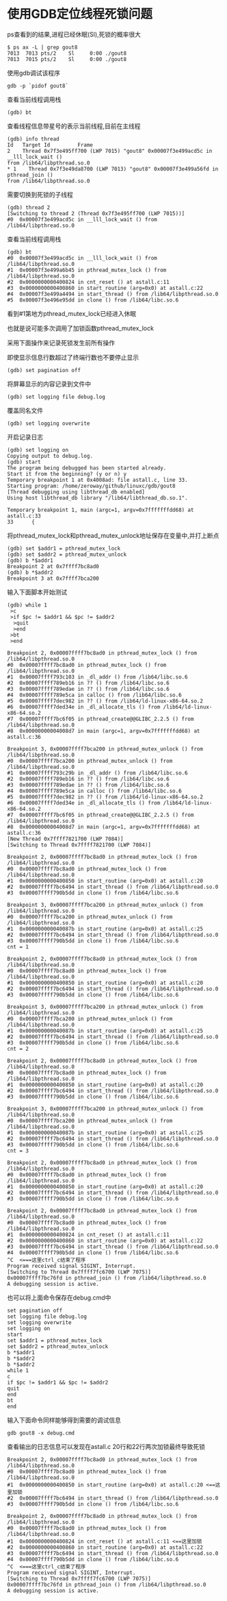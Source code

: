 # 使用GDB定位线程死锁问题

ps查看到的结果,进程已经休眠(Sl),死锁的概率很大

	$ ps ax -L | grep gout8
	7013  7013 pts/2    Sl     0:00 ./gout8
	7013  7015 pts/2    Sl     0:00 ./gout8

使用gdb调试该程序

	gdb -p `pidof gout8`

查看当前线程调用栈

	(gdb) bt

查看线程信息带星号的表示当前线程,目前在主线程

	(gdb) info thread
	Id   Target Id         Frame
	2    Thread 0x7f3e495ff700 (LWP 7015) "gout8" 0x00007f3e499acd5c in __lll_lock_wait ()
	from /lib64/libpthread.so.0
	* 1    Thread 0x7f3e49da8700 (LWP 7013) "gout8" 0x00007f3e499a56fd in pthread_join ()
	from /lib64/libpthread.so.0

需要切换到死锁的子线程

	(gdb) thread 2
	[Switching to thread 2 (Thread 0x7f3e495ff700 (LWP 7015))]
	#0  0x00007f3e499acd5c in __lll_lock_wait () from /lib64/libpthread.so.0

查看当前线程调用栈

	(gdb) bt
	#0  0x00007f3e499acd5c in __lll_lock_wait () from /lib64/libpthread.so.0
	#1  0x00007f3e499a6b45 in pthread_mutex_lock () from /lib64/libpthread.so.0
	#2  0x0000000000400824 in cnt_reset () at astall.c:11
	#3  0x0000000000400860 in start_routine (arg=0x0) at astall.c:22
	#4  0x00007f3e499a4494 in start_thread () from /lib64/libpthread.so.0
	#5  0x00007f3e496e95dd in clone () from /lib64/libc.so.6

看到#1第地方pthread_mutex_lock已经进入休眠

也就是说可能多次调用了加锁函数pthread_mutex_lock

采用下面操作来记录死锁发生前所有操作

即使显示信息行数超过了终端行数也不要停止显示

	(gdb) set pagination off

将屏幕显示的内容记录到文件中

	(gdb) set logging file debug.log

覆盖同名文件

	(gdb) set logging overwrite

开启记录日志

	(gdb) set logging on
	Copying output to debug.log.
	(gdb) start
	The program being debugged has been started already.
	Start it from the beginning? (y or n) y
	Temporary breakpoint 1 at 0x4008ad: file astall.c, line 33.
	Starting program: /home/zeroway/github/linuxc/gdb/gout8
	[Thread debugging using libthread_db enabled]
	Using host libthread_db library "/lib64/libthread_db.so.1".

	Temporary breakpoint 1, main (argc=1, argv=0x7fffffffdd68) at astall.c:33
	33      {

将pthread_mutex_lock和pthread_mutex_unlock地址保存在变量中,并打上断点

	(gdb) set $addr1 = pthread_mutex_lock
	(gdb) set $addr2 = pthread_mutex_unlock
	(gdb) b *$addr1
	Breakpoint 2 at 0x7ffff7bc8ad0
	(gdb) b *$addr2
	Breakpoint 3 at 0x7ffff7bca200

输入下面脚本开始测试

	(gdb) while 1
	 >c
	 >if $pc != $addr1 && $pc != $addr2
	  >quit
	  >end
	 >bt
	 >end

	Breakpoint 2, 0x00007ffff7bc8ad0 in pthread_mutex_lock () from /lib64/libpthread.so.0
	#0  0x00007ffff7bc8ad0 in pthread_mutex_lock () from /lib64/libpthread.so.0
	#1  0x00007ffff793c103 in _dl_addr () from /lib64/libc.so.6
	#2  0x00007ffff789eb16 in ?? () from /lib64/libc.so.6
	#3  0x00007ffff789edae in ?? () from /lib64/libc.so.6
	#4  0x00007ffff789e5ca in calloc () from /lib64/libc.so.6
	#5  0x00007ffff7dec982 in ?? () from /lib64/ld-linux-x86-64.so.2
	#6  0x00007ffff7ded34e in _dl_allocate_tls () from /lib64/ld-linux-x86-64.so.2
	#7  0x00007ffff7bc6f05 in pthread_create@@GLIBC_2.2.5 () from /lib64/libpthread.so.0
	#8  0x00000000004008d7 in main (argc=1, argv=0x7fffffffdd68) at astall.c:36

	Breakpoint 3, 0x00007ffff7bca200 in pthread_mutex_unlock () from /lib64/libpthread.so.0
	#0  0x00007ffff7bca200 in pthread_mutex_unlock () from /lib64/libpthread.so.0
	#1  0x00007ffff793c29b in _dl_addr () from /lib64/libc.so.6
	#2  0x00007ffff789eb16 in ?? () from /lib64/libc.so.6
	#3  0x00007ffff789edae in ?? () from /lib64/libc.so.6
	#4  0x00007ffff789e5ca in calloc () from /lib64/libc.so.6
	#5  0x00007ffff7dec982 in ?? () from /lib64/ld-linux-x86-64.so.2
	#6  0x00007ffff7ded34e in _dl_allocate_tls () from /lib64/ld-linux-x86-64.so.2
	#7  0x00007ffff7bc6f05 in pthread_create@@GLIBC_2.2.5 () from /lib64/libpthread.so.0
	#8  0x00000000004008d7 in main (argc=1, argv=0x7fffffffdd68) at astall.c:36
	[New Thread 0x7ffff7821700 (LWP 7084)]
	[Switching to Thread 0x7ffff7821700 (LWP 7084)]

	Breakpoint 2, 0x00007ffff7bc8ad0 in pthread_mutex_lock () from /lib64/libpthread.so.0
	#0  0x00007ffff7bc8ad0 in pthread_mutex_lock () from /lib64/libpthread.so.0
	#1  0x0000000000400850 in start_routine (arg=0x0) at astall.c:20
	#2  0x00007ffff7bc6494 in start_thread () from /lib64/libpthread.so.0
	#3  0x00007ffff790b5dd in clone () from /lib64/libc.so.6

	Breakpoint 3, 0x00007ffff7bca200 in pthread_mutex_unlock () from /lib64/libpthread.so.0
	#0  0x00007ffff7bca200 in pthread_mutex_unlock () from /lib64/libpthread.so.0
	#1  0x000000000040087b in start_routine (arg=0x0) at astall.c:25
	#2  0x00007ffff7bc6494 in start_thread () from /lib64/libpthread.so.0
	#3  0x00007ffff790b5dd in clone () from /lib64/libc.so.6
	cnt = 1

	Breakpoint 2, 0x00007ffff7bc8ad0 in pthread_mutex_lock () from /lib64/libpthread.so.0
	#0  0x00007ffff7bc8ad0 in pthread_mutex_lock () from /lib64/libpthread.so.0
	#1  0x0000000000400850 in start_routine (arg=0x0) at astall.c:20
	#2  0x00007ffff7bc6494 in start_thread () from /lib64/libpthread.so.0
	#3  0x00007ffff790b5dd in clone () from /lib64/libc.so.6

	Breakpoint 3, 0x00007ffff7bca200 in pthread_mutex_unlock () from /lib64/libpthread.so.0
	#0  0x00007ffff7bca200 in pthread_mutex_unlock () from /lib64/libpthread.so.0
	#1  0x000000000040087b in start_routine (arg=0x0) at astall.c:25
	#2  0x00007ffff7bc6494 in start_thread () from /lib64/libpthread.so.0
	#3  0x00007ffff790b5dd in clone () from /lib64/libc.so.6
	cnt = 2

	Breakpoint 2, 0x00007ffff7bc8ad0 in pthread_mutex_lock () from /lib64/libpthread.so.0
	#0  0x00007ffff7bc8ad0 in pthread_mutex_lock () from /lib64/libpthread.so.0
	#1  0x0000000000400850 in start_routine (arg=0x0) at astall.c:20
	#2  0x00007ffff7bc6494 in start_thread () from /lib64/libpthread.so.0
	#3  0x00007ffff790b5dd in clone () from /lib64/libc.so.6

	Breakpoint 3, 0x00007ffff7bca200 in pthread_mutex_unlock () from /lib64/libpthread.so.0
	#0  0x00007ffff7bca200 in pthread_mutex_unlock () from /lib64/libpthread.so.0
	#1  0x000000000040087b in start_routine (arg=0x0) at astall.c:25
	#2  0x00007ffff7bc6494 in start_thread () from /lib64/libpthread.so.0
	#3  0x00007ffff790b5dd in clone () from /lib64/libc.so.6
	cnt = 3

	Breakpoint 2, 0x00007ffff7bc8ad0 in pthread_mutex_lock () from /lib64/libpthread.so.0
	#0  0x00007ffff7bc8ad0 in pthread_mutex_lock () from /lib64/libpthread.so.0
	#1  0x0000000000400850 in start_routine (arg=0x0) at astall.c:20
	#2  0x00007ffff7bc6494 in start_thread () from /lib64/libpthread.so.0
	#3  0x00007ffff790b5dd in clone () from /lib64/libc.so.6

	Breakpoint 2, 0x00007ffff7bc8ad0 in pthread_mutex_lock () from /lib64/libpthread.so.0
	#0  0x00007ffff7bc8ad0 in pthread_mutex_lock () from /lib64/libpthread.so.0
	#1  0x0000000000400824 in cnt_reset () at astall.c:11
	#2  0x0000000000400860 in start_routine (arg=0x0) at astall.c:22
	#3  0x00007ffff7bc6494 in start_thread () from /lib64/libpthread.so.0
	#4  0x00007ffff790b5dd in clone () from /lib64/libc.so.6
	^C  <===这里ctrl_c结束了程序
	Program received signal SIGINT, Interrupt.
	[Switching to Thread 0x7ffff7fc6700 (LWP 7075)]
	0x00007ffff7bc76fd in pthread_join () from /lib64/libpthread.so.0
	A debugging session is active.

也可以将上面命令保存在debug.cmd中

	set pagination off
	set logging file debug.log
	set logging overwrite
	set logging on
	start
	set $addr1 = pthread_mutex_lock
	set $addr2 = pthread_mutex_unlock
	b *$addr1
	b *$addr2
	b *$addr2
	while 1
	c
	if $pc != $addr1 && $pc != $addr2
	quit
	end
	bt
	end

输入下面命令同样能够得到需要的调试信息

	gdb gout8 -x debug.cmd

查看输出的日志信息可以发现在astall.c 20行和22行两次加锁最终导致死锁

	Breakpoint 2, 0x00007ffff7bc8ad0 in pthread_mutex_lock () from /lib64/libpthread.so.0
	#0  0x00007ffff7bc8ad0 in pthread_mutex_lock () from /lib64/libpthread.so.0
	#1  0x0000000000400850 in start_routine (arg=0x0) at astall.c:20 <==这里加锁
	#2  0x00007ffff7bc6494 in start_thread () from /lib64/libpthread.so.0
	#3  0x00007ffff790b5dd in clone () from /lib64/libc.so.6

	Breakpoint 2, 0x00007ffff7bc8ad0 in pthread_mutex_lock () from /lib64/libpthread.so.0
	#0  0x00007ffff7bc8ad0 in pthread_mutex_lock () from /lib64/libpthread.so.0
	#1  0x0000000000400824 in cnt_reset () at astall.c:11 <==这里加锁
	#2  0x0000000000400860 in start_routine (arg=0x0) at astall.c:22
	#3  0x00007ffff7bc6494 in start_thread () from /lib64/libpthread.so.0
	#4  0x00007ffff790b5dd in clone () from /lib64/libc.so.6
	^C  <===这里ctrl_c结束了程序
	Program received signal SIGINT, Interrupt.
	[Switching to Thread 0x7ffff7fc6700 (LWP 7075)]
	0x00007ffff7bc76fd in pthread_join () from /lib64/libpthread.so.0
	A debugging session is active.
